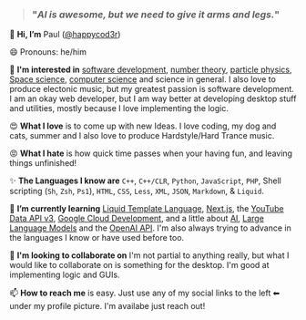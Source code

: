 > ### "*AI is awesome, but we need to give it arms and legs.*"

👋 **Hi, I’m** Paul ([@happycod3r](https://www.github.com/happycod3r))

😄 Pronouns: he/him

👀 **I'm interested in** [software development](https://en.wikipedia.org/wiki/Software_development), [number theory](https://en.wikipedia.org/wiki/Number_theory), [particle physics](https://en.wikipedia.org/wiki/Particle_physics  ), [Space science](https://en.wikipedia.org/wiki/Outline_of_space_science), [computer science](https://en.wikipedia.org/wiki/Computer_science) and science in general.
I also love to produce electonic music, but my greatest passion is software development. I am an okay web developer, but
I am way better at developing desktop stuff and utilities, mostly because I love implementing the logic.

😍 **What I love** is to come up with new Ideas. I love coding, my dog and cats, summer and I also love
to produce Hardstyle/Hard Trance music.

😡 **What I hate** is how quick time passes when your having fun, and leaving things unfinished!

✨ **The Languages I know are** `C++`, `C++/CLR`, `Python`, `JavaScript`, `PHP`, Shell scripting (`Sh`, `Zsh`, `Ps1`), `HTML`, `CSS`, `Less`, `XML`, `JSON`, `Markdown`, & `Liquid`.

🌱 **I’m currently learning** [Liquid Template Language](https://shopify.github.io/liquid/), [Next.js](), the [YouTube Data API v3](), [Google Cloud Development](), and a little about [AI](), [Large Language Models]() and the [OpenAI API](). I'm also always trying to advance in the languages I know or have used before too.

💞️ **I'm looking to collaborate on**  I'm not partial to anything really, but what I would like to collaborate on is something for the desktop. I'm good at implementing logic and GUIs.

📫 **How to reach me** is easy. Just use any of my social links to the left ⬅ under my profile picture. I'm availabe just reach out!
 
<!---
happycod3r/happycod3r is a ✨ special ✨ repository because its `README.md` (this file) appears on your GitHub profile.
You can click the Preview link to take a look at your changes.
--->
